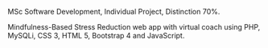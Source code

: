 MSc Software Development, Individual Project, Distinction 70%.

Mindfulness-Based Stress Reduction web app with virtual coach using PHP, MySQLi, CSS 3, HTML 5, Bootstrap 4 and JavaScript.
